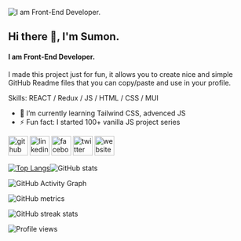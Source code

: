![I am Front-End Developer.](https://scontent.fdac145-1.fna.fbcdn.net/v/t39.30808-6/286855897_830063138399421_8098049247613771384_n.png?stp=dst-png_s960x960&_nc_cat=100&ccb=1-7&_nc_sid=e3f864&_nc_ohc=YIHqm0ENKyMAX8BRt1E&_nc_ht=scontent.fdac145-1.fna&oh=00_AT_Xz6DcqTTG4ww9DJqysZE2MeIDKj8CLyirNZj7E7JjZQ&oe=62B9979D)
## Hi there 👋, I'm Sumon.
#### I am Front-End Developer.

I made this project just for fun, it allows you to create nice and simple GitHub Readme files that you can copy/paste and use in your profile.

Skills:  REACT / Redux / JS / HTML / CSS / MUI 

- 🌱 I’m currently learning Tailwind CSS, advenced JS 
- ⚡ Fun fact: I started 100+ vanilla JS project series  


[<img src='https://cdn.jsdelivr.net/npm/simple-icons@3.0.1/icons/github.svg' alt='github' height='40'>](https://github.com/SumonChandraTopu)  [<img src='https://cdn.jsdelivr.net/npm/simple-icons@3.0.1/icons/linkedin.svg' alt='linkedin' height='40'>](https://www.linkedin.com/in/sumon-chandra//)  [<img src='https://cdn.jsdelivr.net/npm/simple-icons@3.0.1/icons/facebook.svg' alt='facebook' height='40'>](https://www.facebook.com/SumonChandraForever)  [<img src='https://cdn.jsdelivr.net/npm/simple-icons@3.0.1/icons/twitter.svg' alt='twitter' height='40'>](https://twitter.com/Sumon__Chandra)  [<img src='https://cdn.jsdelivr.net/npm/simple-icons@3.0.1/icons/icloud.svg' alt='website' height='40'>](https://sumonchandra.netlify.app/)  

[![Top Langs](https://github-readme-stats.vercel.app/api/top-langs/?username=anuraghazra&layout=compact)](https://github.com/anuraghazra/github-readme-stats)![GitHub stats](https://github-readme-stats.vercel.app/api?username=SumonChandraTopu&show_icons=true)  



![GitHub Activity Graph](https://activity-graph.herokuapp.com/graph?username=SumonChandraTopu)  

![GitHub metrics](https://metrics.lecoq.io/SumonChandraTopu)  

![GitHub streak stats](https://github-readme-streak-stats.herokuapp.com/?user=SumonChandraTopu)  

![Profile views](https://gpvc.arturio.dev/SumonChandraTopu)  
